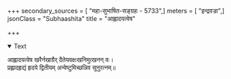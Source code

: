 +++
secondary_sources = [ "महा-सुभाषित-सङ्ग्रहः - 5733",]
meters = [ "इन्द्रवज्रा",]
jsonClass = "Subhaashita"
title = "आह्लादयत्वेष"

+++

<details open><summary>Text</summary>

आह्लादयत्वेष खरैर्नखाग्रैर् दैतेयवक्षःखनिमुत्खनन् वः।  
प्रह्लादहृद्यं हृदये द्वितीयम् अन्वेष्टुमिच्छन्निव सूनुरत्नम्॥
</details>
